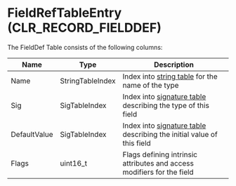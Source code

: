 # FieldRefTableEntry (CLR_RECORD_FIELDDEF)

The FieldDef Table consists of the following columns:

| Name      | Type                 | Description  
|-----------|----------------------|------------  
| Name      | StringTableIndex     | Index into [string table](StringTable.md) for the name of the type
| Sig       | SigTableIndex        | Index into [signature table](SignatureTable.md) describing the type of this field
| DefaultValue | SigTableIndex        | Index into [signature table](SignatureTable.md) describing the initial value of this field
| Flags | uint16_t | Flags defining intrinsic attributes and access modifiers for the field
